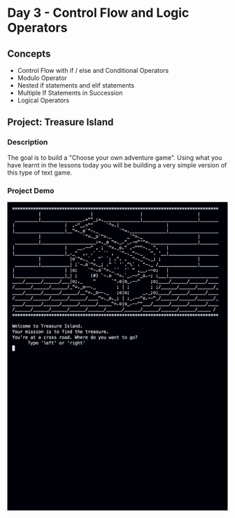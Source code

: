 # Day 3 - Control Flow and Logic Operators

## Concepts
- Control Flow with if / else and Conditional Operators
- Modulo Operator
- Nested if statements and elif statements
- Multiple If Statements in Succession
- Logical Operators

## Project: Treasure Island

### Description

The goal is to build a "Choose your own adventure game". Using what you have learnt in the lessons today you will be building a very simple version of this type of text game.

### Project Demo

![demo](day_03/demo.gif)

